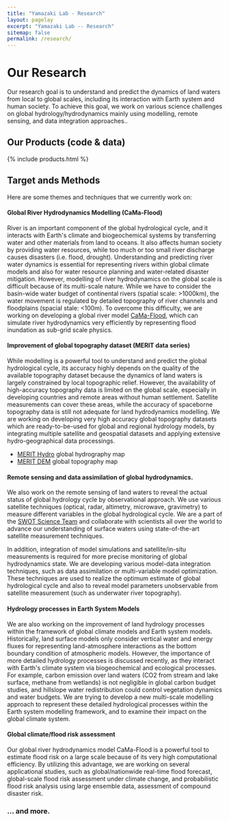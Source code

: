 ```yaml
---
title: "Yamazaki Lab - Research"
layout: pagelay
excerpt: "Yamazaki Lab -- Research"
sitemap: false
permalink: /research/
---
```


# Our Research

Our research goal is to understand and predict the dynamics of land waters from local to global scales, including its interaction with Earth system and human society. To achieve this goal, we work on various science challenges on global hydrology/hydrodynamics mainly using modelling, remote sensing, and data integration approaches.. 

## Our Products (code & data)

{% include products.html %}

## Target ands Methods

Here are some themes and techniques that we currently work on:

#### **Global River Hydrodynamics Modelling (CaMa-Flood)** 
River is an important component of the global hydrological cycle, and it interacts with Earth's climate and biogeochemical systems by transferring water and other materials from land to oceans. It also affects human society by providing water resources, while too much or too small river discharge causes disasters (i.e. flood, drought). Understanding and predicting river water dynamics is essential for representing rivers within global climate models and also for water resource planning and water-related disaster mitigation. However, modelling of river hydrodynamics on the global scale is difficult because of its multi-scale nature. While we have to consider the basin-wide water budget of continental rivers (spatial scale: >1000km), the water movement is regulated by detailed topography of river channels and floodplains (spacial stale: <100m). To overcome this difficulty, we are working on developing a global river model [CaMa-Flood](http://hydro.iis.u-tokyo.ac.jp/~yamadai/cama-flood/), which can simulate river hydrodynamics very efficiently by representing flood inundation as sub-grid scale physics.

#### **Improvement of global topography dataset (MERIT data series)** 
While modelling is a powerful tool to understand and predict the global hydrological cycle, its accuracy highly depends on the quality of the available topography dataset because the dynamics of land waters is largely constrained by local topographic relief. However, the availability of high-accuracy topography data is limited on the global scale, especially in developing countries and remote areas without human settlement. Satellite measurements can cover these areas, while the accuracy of spaceborne topography data is still not adequate for land hydrodynamics modelling. We are working on developing very high accuracy global topography datasets which are ready-to-be-used for global and regional hydrology models, by integrating multiple satellite and geospatial datasets and applying extensive hydro-geographical data processings. <br />

- [MERIT Hydro](http://hydro.iis.u-tokyo.ac.jp/~yamadai/MERIT_Hydro/) global hydrography map
- [MERIT DEM](http://hydro.iis.u-tokyo.ac.jp/~yamadai/MERIT_Hydro/) global topography map

#### **Remote sensing and data assimilation of global hydrodynamics.**
We also work on the remote sensing of land waters to reveal the actual status of global hydrology cycle by observational approach. We use various satellite techniques (optical, radar, altimetry, microwave, gravimetry) to measure different variables in the global hydrological cycle. We are a part of the [SWOT Science Team](https://swot.jpl.nasa.gov/) and collaborate with scientists all over the world to advance our understanding of surface waters using state-of-the-art satellite measurement techniques.

In addition, integration of model simulations and satellite/in-situ measurements is required for more precise monitoring of global hydrodynamics state. We are developing various model-data integration techniques, such as data assimilation or multi-variable model optimization. These techniques are used to realize the optimum estimate of global hydrological cycle and also to reveal model parameters unobservable from satellite measurement (such as underwater river topography).

#### **Hydrology processes in Earth System Models**
We are also working on the improvement of land hydrology processes within the framework of global climate models and Earth system models. Historically, land surface models only consider vertical water and energy fluxes for representing land-atmosphere interactions as the bottom boundary condition of atmospheric models. However, the importance of more detailed hydrology processes is discussed recently, as they interact with Earth's climate system via biogeochemical and ecological processes. For example, carbon emission over land waters (CO2 from stream and lake surface, methane from wetlands) is not negligible in global carbon budget studies, and hillslope water redistribution could control vegetation dynamics and water budgets. We are trying to develop a new multi-scale modelling approach to represent these detailed hydrological processes within the Earth system modelling framework, and to examine their impact on the global climate system.


#### **Global climate/flood risk assessment**
Our global river hydrodynamics model CaMa-Flood is a powerful tool to estimate flood risk on a large scale because of its very high computational efficiency. By utilizing this advantage, we are working on several applicational studies, such as global/nationwide real-time flood forecast, global-scale flood risk assessment under climate change, and probabilistic flood risk analysis using large ensemble data, assessment of compound disaster risk.



### ... and more.
